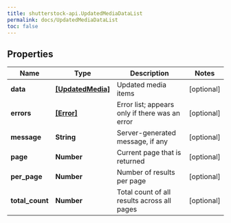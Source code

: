 ```yaml
---
title: shutterstock-api.UpdatedMediaDataList
permalink: docs/UpdatedMediaDataList
toc: false
---
```




## Properties

Name | Type | Description | Notes
------------ | ------------- | ------------- | -------------
**data** | [**[UpdatedMedia]**](UpdatedMedia) | Updated media items | [optional] 
**errors** | [**[Error]**](Error) | Error list; appears only if there was an error | [optional] 
**message** | **String** | Server-generated message, if any | [optional] 
**page** | **Number** | Current page that is returned | [optional] 
**per_page** | **Number** | Number of results per page | [optional] 
**total_count** | **Number** | Total count of all results across all pages | [optional] 



